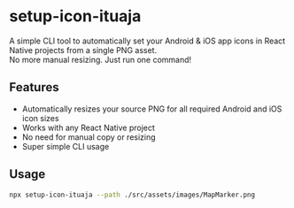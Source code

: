 # setup-icon-ituaja

A simple CLI tool to automatically set your Android & iOS app icons in React Native projects from a single PNG asset.  
No more manual resizing. Just run one command!

## Features

- Automatically resizes your source PNG for all required Android and iOS icon sizes
- Works with any React Native project
- No need for manual copy or resizing
- Super simple CLI usage

## Usage

```bash
npx setup-icon-ituaja --path ./src/assets/images/MapMarker.png
